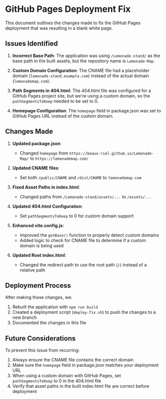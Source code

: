 # GitHub Pages Deployment Fix

This document outlines the changes made to fix the GitHub Pages deployment that was resulting in a blank white page.

## Issues Identified

1. **Incorrect Base Path**: The application was using `/Lemonade-stand/` as the base path in the built assets, but the repository name is `Lemonade-Map`.

2. **Custom Domain Configuration**: The CNAME file had a placeholder domain (`lemonade-stand.example.com`) instead of the actual domain (`lemonademap.com`).

3. **Path Segments in 404.html**: The 404.html file was configured for a GitHub Pages project site, but we're using a custom domain, so the `pathSegmentsToKeep` needed to be set to 0.

4. **Homepage Configuration**: The `homepage` field in package.json was set to GitHub Pages URL instead of the custom domain.

## Changes Made

1. **Updated package.json**:

   - Changed `homepage` from `https://beaux-riel.github.io/Lemonade-Map/` to `https://lemonademap.com/`

2. **Updated CNAME files**:

   - Set both `/public/CNAME` and `/dist/CNAME` to `lemonademap.com`

3. **Fixed Asset Paths in index.html**:

   - Changed paths from `/Lemonade-stand/assets/...` to `/assets/...`

4. **Updated 404.html Configuration**:

   - Set `pathSegmentsToKeep` to 0 for custom domain support

5. **Enhanced vite.config.js**:

   - Improved the `getBase()` function to properly detect custom domains
   - Added logic to check for CNAME file to determine if a custom domain is being used

6. **Updated Root index.html**:
   - Changed the redirect path to use the root path (`/`) instead of a relative path

## Deployment Process

After making these changes, we:

1. Rebuilt the application with `npm run build`
2. Created a deployment script (`deploy-fix.sh`) to push the changes to a new branch
3. Documented the changes in this file

## Future Considerations

To prevent this issue from recurring:

1. Always ensure the CNAME file contains the correct domain
2. Make sure the `homepage` field in package.json matches your deployment URL
3. When using a custom domain with GitHub Pages, set `pathSegmentsToKeep` to 0 in the 404.html file
4. Verify that asset paths in the built index.html file are correct before deployment
